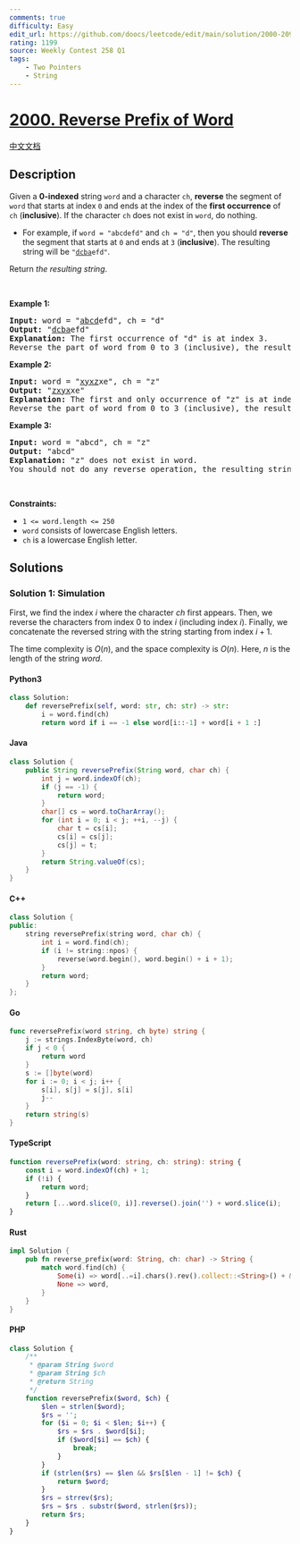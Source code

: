 ```yaml
---
comments: true
difficulty: Easy
edit_url: https://github.com/doocs/leetcode/edit/main/solution/2000-2099/2000.Reverse%20Prefix%20of%20Word/README_EN.md
rating: 1199
source: Weekly Contest 258 Q1
tags:
    - Two Pointers
    - String
---
```


<!-- problem:start -->

# [2000. Reverse Prefix of Word](https://leetcode.com/problems/reverse-prefix-of-word)

[中文文档](/solution/2000-2099/2000.Reverse%20Prefix%20of%20Word/README.md)

## Description

<!-- description:start -->

<p>Given a <strong>0-indexed</strong> string <code>word</code> and a character <code>ch</code>, <strong>reverse</strong> the segment of <code>word</code> that starts at index <code>0</code> and ends at the index of the <strong>first occurrence</strong> of <code>ch</code> (<strong>inclusive</strong>). If the character <code>ch</code> does not exist in <code>word</code>, do nothing.</p>

<ul>
	<li>For example, if <code>word = &quot;abcdefd&quot;</code> and <code>ch = &quot;d&quot;</code>, then you should <strong>reverse</strong> the segment that starts at <code>0</code> and ends at <code>3</code> (<strong>inclusive</strong>). The resulting string will be <code>&quot;<u>dcba</u>efd&quot;</code>.</li>
</ul>

<p>Return <em>the resulting string</em>.</p>

<p>&nbsp;</p>
<p><strong class="example">Example 1:</strong></p>

<pre>
<strong>Input:</strong> word = &quot;<u>abcd</u>efd&quot;, ch = &quot;d&quot;
<strong>Output:</strong> &quot;<u>dcba</u>efd&quot;
<strong>Explanation:</strong>&nbsp;The first occurrence of &quot;d&quot; is at index 3. 
Reverse the part of word from 0 to 3 (inclusive), the resulting string is &quot;dcbaefd&quot;.
</pre>

<p><strong class="example">Example 2:</strong></p>

<pre>
<strong>Input:</strong> word = &quot;<u>xyxz</u>xe&quot;, ch = &quot;z&quot;
<strong>Output:</strong> &quot;<u>zxyx</u>xe&quot;
<strong>Explanation:</strong>&nbsp;The first and only occurrence of &quot;z&quot; is at index 3.
Reverse the part of word from 0 to 3 (inclusive), the resulting string is &quot;zxyxxe&quot;.
</pre>

<p><strong class="example">Example 3:</strong></p>

<pre>
<strong>Input:</strong> word = &quot;abcd&quot;, ch = &quot;z&quot;
<strong>Output:</strong> &quot;abcd&quot;
<strong>Explanation:</strong>&nbsp;&quot;z&quot; does not exist in word.
You should not do any reverse operation, the resulting string is &quot;abcd&quot;.
</pre>

<p>&nbsp;</p>
<p><strong>Constraints:</strong></p>

<ul>
	<li><code>1 &lt;= word.length &lt;= 250</code></li>
	<li><code>word</code> consists of lowercase English letters.</li>
	<li><code>ch</code> is a lowercase English letter.</li>
</ul>

<!-- description:end -->

## Solutions

<!-- solution:start -->

### Solution 1: Simulation

First, we find the index $i$ where the character $ch$ first appears. Then, we reverse the characters from index $0$ to index $i$ (including index $i$). Finally, we concatenate the reversed string with the string starting from index $i + 1$.

The time complexity is $O(n)$, and the space complexity is $O(n)$. Here, $n$ is the length of the string $word$.

<!-- tabs:start -->

#### Python3

```python
class Solution:
    def reversePrefix(self, word: str, ch: str) -> str:
        i = word.find(ch)
        return word if i == -1 else word[i::-1] + word[i + 1 :]
```

#### Java

```java
class Solution {
    public String reversePrefix(String word, char ch) {
        int j = word.indexOf(ch);
        if (j == -1) {
            return word;
        }
        char[] cs = word.toCharArray();
        for (int i = 0; i < j; ++i, --j) {
            char t = cs[i];
            cs[i] = cs[j];
            cs[j] = t;
        }
        return String.valueOf(cs);
    }
}
```

#### C++

```cpp
class Solution {
public:
    string reversePrefix(string word, char ch) {
        int i = word.find(ch);
        if (i != string::npos) {
            reverse(word.begin(), word.begin() + i + 1);
        }
        return word;
    }
};
```

#### Go

```go
func reversePrefix(word string, ch byte) string {
	j := strings.IndexByte(word, ch)
	if j < 0 {
		return word
	}
	s := []byte(word)
	for i := 0; i < j; i++ {
		s[i], s[j] = s[j], s[i]
		j--
	}
	return string(s)
}
```

#### TypeScript

```ts
function reversePrefix(word: string, ch: string): string {
    const i = word.indexOf(ch) + 1;
    if (!i) {
        return word;
    }
    return [...word.slice(0, i)].reverse().join('') + word.slice(i);
}
```

#### Rust

```rust
impl Solution {
    pub fn reverse_prefix(word: String, ch: char) -> String {
        match word.find(ch) {
            Some(i) => word[..=i].chars().rev().collect::<String>() + &word[i + 1..],
            None => word,
        }
    }
}
```

#### PHP

```php
class Solution {
    /**
     * @param String $word
     * @param String $ch
     * @return String
     */
    function reversePrefix($word, $ch) {
        $len = strlen($word);
        $rs = '';
        for ($i = 0; $i < $len; $i++) {
            $rs = $rs . $word[$i];
            if ($word[$i] == $ch) {
                break;
            }
        }
        if (strlen($rs) == $len && $rs[$len - 1] != $ch) {
            return $word;
        }
        $rs = strrev($rs);
        $rs = $rs . substr($word, strlen($rs));
        return $rs;
    }
}
```

<!-- tabs:end -->

<!-- solution:end -->

<!-- problem:end -->
